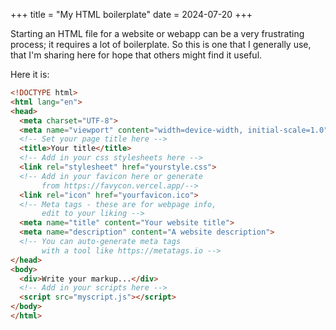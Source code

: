 +++
title = "My HTML boilerplate"
date = 2024-07-20
+++

Starting an HTML file for a website or webapp can be a very frustrating process; it requires a lot of boilerplate. So this is one that I generally use, that I'm sharing here for hope that others might find it useful.

<!-- more -->

Here it is:

```html
<!DOCTYPE html>
<html lang="en">
<head>
  <meta charset="UTF-8">
  <meta name="viewport" content="width=device-width, initial-scale=1.0">
  <!-- Set your page title here -->
  <title>Your title</title>
  <!-- Add in your css stylesheets here -->
  <link rel="stylesheet" href="yourstyle.css">
  <!-- Add in your favicon here or generate 
  	   from https://favycon.vercel.app/-->
  <link rel="icon" href="yourfavicon.ico">
  <!-- Meta tags - these are for webpage info, 
  	   edit to your liking -->
  <meta name="title" content="Your website title">
  <meta name="description" content="A website description">
  <!-- You can auto-generate meta tags 
  	   with a tool like https://metatags.io -->
</head>
<body>
  <div>Write your markup...</div>
  <!-- Add in your scripts here -->
  <script src="myscript.js"></script>
</body>
</html>
```
